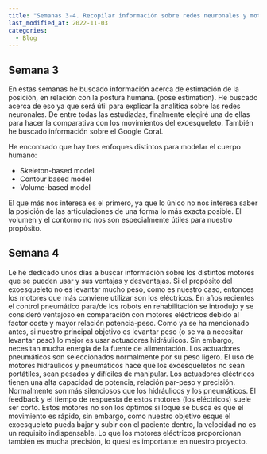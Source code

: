 ```yaml
---
title: "Semanas 3-4. Recopilar información sobre redes neuronales y motores"
last_modified_at: 2022-11-03
categories:
  - Blog
---
```

## Semana 3

En estas semanas he buscado información acerca de estimación de la posición, en relación con la postura humana. (pose estimation). He buscado acerca de eso ya que será útil para explicar la analítica sobre las redes neuronales. De entre todas las estudiadas, finalmente elegiré una de ellas para hacer la comparativa con los movimientos del exoesqueleto. 
También he buscado información sobre el Google Coral. 

He encontrado que hay tres enfoques distintos para modelar el cuerpo humano:

* Skeleton-based model
* Contour based model
* Volume-based model

El que más nos interesa es el primero, ya que lo único no nos interesa saber la posición de las articulaciones de una forma lo más exacta posible. El volumen y el contorno no nos son especialmente útiles para nuestro propósito.

## Semana 4

Le he dedicado unos días a buscar información sobre los distintos motores que se pueden usar y sus ventajas y desventajas.
Si el propósito del exoesqueleto no es levantar mucho peso, como es nuestro caso, entonces los motores que más conviene utilizar son los eléctricos.
En años recientes el control pneumático para/de los robots en rehabilitación se introdujo y se consideró ventajoso en comparación con motores eléctricos debido al factor coste y mayor relación potencia-peso.
Como ya se ha mencionado antes, si nuestro principal objetivo es levantar peso (o se va a necesitar levantar peso) lo mejor es usar actuadores hidráulicos. Sin embargo, necesitan mucha energía de la fuente de alimentación.
Los actuadores pneumáticos son seleccionados normalmente por su peso ligero. El uso de motores hidráulicos y pneumáticos hace que los exoesqueletos no sean portátiles, sean pesados y difíciles de manipular.
Los actuadores eléctricos tienen una alta capacidad de potencia, relación par-peso y precisión. Normalmente son más silenciosos que los hidráulicos y los pneumáticos.
El feedback y el tiempo de respuesta de estos motores (los eléctricos) suele ser corto. Estos motores no son los óptimos si loque se busca es que el movimiento es rápido, sin embargo, como nuestro objetivo esque el exoesqueleto pueda bajar y subir con el paciente dentro, la velocidad no es un requisito indispensable.
Lo que los motores eléctricos proporcionan también es mucha precisión, lo quesí es importante en nuestro proyecto.
